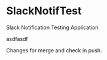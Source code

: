 # SlackNotifTest

Slack Notification Testing Application

asdfasdf

Changes for merge and check in push.
